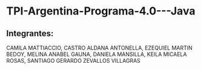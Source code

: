 # TPI-Argentina-Programa-4.0---Java
## Integrantes:
CAMILA MATTIACCIO, CASTRO ALDANA ANTONELLA, EZEQUIEL MARTIN BEDOY, MELINA ANABEL GAUNA, DANIELA MANSILLA, KEILA MICAELA ROSAS, SANTIAGO GERARDO ZEVALLOS VILLAGRAS
